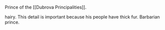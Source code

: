 Prince of the [[Dubrova Principalities]].

 hairy. This detail is important because his people have thick fur.
Barbarian prince.
